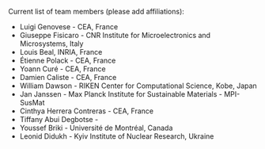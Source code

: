 Current list of team members (please add affiliations): 

- Luigi Genovese - CEA, France
- Giuseppe Fisicaro - CNR Institute for Microelectronics and Microsystems, Italy
- Louis Beal, INRIA, France
- Étienne Polack - CEA, France
- Yoann Curé - CEA, France
- Damien Caliste - CEA, France
- William Dawson - RIKEN Center for Computational Science, Kobe, Japan
- Jan Janssen - Max Planck Institute for Sustainable Materials - MPI-SusMat
- Cinthya Herrera Contreras - CEA, France
- Tiffany Abui Degbotse - 
- Youssef Briki - Université de Montréal, Canada
- Leonid Didukh - Kyiv Institute of Nuclear Research, Ukraine
